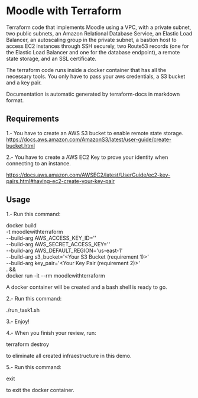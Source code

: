 # Moodle with Terraform

Terraform code that implements Moodle using a VPC, with a private subnet, two public subnets, an Amazon Relational Database Service, an Elastic Load Balancer, an autoscaling group in the private subnet, a bastion host to access EC2 instances through SSH securely, two Route53 records (one for the Elastic Load Balancer and one for the database endpoint), a remote state storage, and an SSL certificate.

The terraform code runs inside a docker container that has all the necessary tools. You only have to pass your aws credentials, a S3 bucket and a key pair.

Documentation is automatic generated by terraform-docs in markdown format.

## Requirements

1.- You have to create an AWS S3 bucket to enable remote state storage.
https://docs.aws.amazon.com/AmazonS3/latest/user-guide/create-bucket.html

2.- You have to create a AWS EC2 Key to prove your identity when connecting to an instance.

https://docs.aws.amazon.com/AWSEC2/latest/UserGuide/ec2-key-pairs.html#having-ec2-create-your-key-pair

## Usage

1.- Run this command:

docker build \
-t moodlewithterraform \
--build-arg AWS_ACCESS_KEY_ID='<Your access key id>' \
--build-arg AWS_SECRET_ACCESS_KEY='<Your secret acces key>' \
--build-arg AWS_DEFAULT_REGION='us-east-1' \
--build-arg s3_bucket='<Your S3 Bucket (requirement 1)>' \
--build-arg key_pair='<Your Key Pair (requirement 2)>' \
 . && \
docker run -it --rm moodlewithterraform

A docker container will be created and a bash shell is ready to go.

2.- Run this command:

./run_task1.sh

3.- Enjoy!

4.- When you finish your review, run:

terraform destroy

to eliminate all created infraestructure in this demo.

5.- Run this command:

exit

to exit the docker container.
